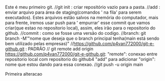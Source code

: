 Este é meu primeiro git.
//git init : criar repositório vazio para a pasta.
//add : enviar arquivo para área de staging(comandos ' na fila' para serem executados).
        Estes arquivos estão salvos na memória do computador, mais para frente, iremos usar push para ' empurrar' 
        esse commit que vamos criar(que estao no repositorio local), assim, eles irão para o repositorio do github.
//commit : como se fosse uma versão do codigo.
//branch: git branch -M'"nome que deseja que o branch principal tenha(main está sendo bem utilizado pelas empresas)"
//https://github.com/p4van772000/git-e-github.git : PADRÃO 
// git remote add origin https://github.com/p4van772000/git-e-github.git:
    "remote": conexao entre repositorio local com repositorio do github4
    "add" para adicionar
    "origin": nome que estou dando para essa conexao.
//git push -u origin main


Primeira alteracao 